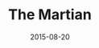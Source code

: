 ---
date: 2015-08-20
dateYear: 2015
isbn: 9780553418026
title: The Martian
description: "Six days ago, astronaut Mark Watney became one of the first people to walk on Mars. Now, he's sure he'll be the first person to die there. After a dust storm nearly kills him and forces his crew to evacuate while thinking him dead, Mark finds himself stranded and completely alone with no way to even signal Earth that he’s alive—and even if he could get word out, his supplies would be gone long before a rescue could arrive. Chances are, though, he won't have time to starve to death. The damaged machinery, unforgiving environment, or plain-old 'human error' are much more likely to kill him first. But Mark isn't ready to give up yet. Drawing on his ingenuity, his engineering skills—and a relentless, dogged refusal to quit—he steadfastly confronts one seemingly insurmountable obstacle after the next. Will his resourcefulness be enough to overcome the impossible odds against him?"
cover: cover-the-martian.jpeg
coverGoogle: https://books.google.com/books/content?id=2NIpDAAAQBAJ&printsec=frontcover&img=1&zoom=1&edge=curl&source=gbs_api
pageCount: 402
authors: Andy Weir
publishers: Ballantine Books
published: 2014-10-28
publishedYear: 2014
shelves:
- non-fiction
---